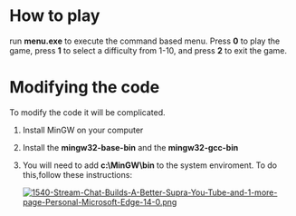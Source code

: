 # How to play
run **menu.exe** to execute the command based menu. Press **0** to play the game, press **1** to select a difficulty from 1-10, and press **2** to exit the game.

# Modifying the code
To modify the code it will be complicated.

1. Install MinGW on your computer
2. Install the **mingw32-base-bin** and the **mingw32-gcc-bin**
3. You will need to add **c:\MinGW\bin** to the system enviroment. To do this,follow these instructions:
    
     [![1540-Stream-Chat-Builds-A-Better-Supra-You-Tube-and-1-more-page-Personal-Microsoft-Edge-14-0.png](https://i.postimg.cc/1tBm8hJJ/1540-Stream-Chat-Builds-A-Better-Supra-You-Tube-and-1-more-page-Personal-Microsoft-Edge-14-0.png)](https://postimg.cc/N9yqnVhH)


